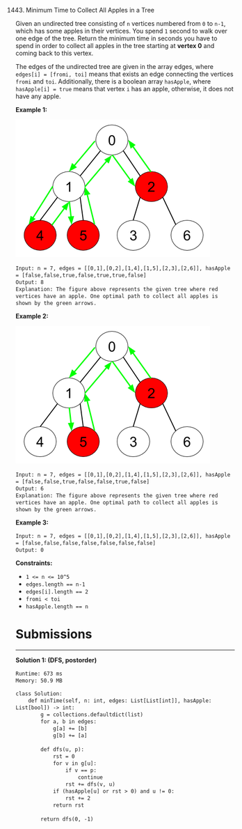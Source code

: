 1443. Minimum Time to Collect All Apples in a Tree

Given an undirected tree consisting of `n` vertices numbered from `0` to `n-1`, which has some apples in their vertices. You spend `1` second to walk over one edge of the tree. Return the minimum time in seconds you have to spend in order to collect all apples in the tree starting at **vertex 0** and coming back to this vertex.

The edges of the undirected tree are given in the array edges, where `edges[i] = [fromi, toi]` means that exists an edge connecting the vertices `fromi` and `toi`. Additionally, there is a boolean array `hasApple`, where `hasApple[i] = true` means that vertex `i` has an apple, otherwise, it does not have any apple.

 

**Example 1:**

![1443_min_time_collect_apple_1.png](img/1443_min_time_collect_apple_1.png)
```
Input: n = 7, edges = [[0,1],[0,2],[1,4],[1,5],[2,3],[2,6]], hasApple = [false,false,true,false,true,true,false]
Output: 8 
Explanation: The figure above represents the given tree where red vertices have an apple. One optimal path to collect all apples is shown by the green arrows.
```

**Example 2:**

![1443_min_time_collect_apple_2.png](img/1443_min_time_collect_apple_2.png)
```
Input: n = 7, edges = [[0,1],[0,2],[1,4],[1,5],[2,3],[2,6]], hasApple = [false,false,true,false,false,true,false]
Output: 6
Explanation: The figure above represents the given tree where red vertices have an apple. One optimal path to collect all apples is shown by the green arrows.
```

**Example 3:**
```
Input: n = 7, edges = [[0,1],[0,2],[1,4],[1,5],[2,3],[2,6]], hasApple = [false,false,false,false,false,false,false]
Output: 0
```

**Constraints:**

* `1 <= n <= 10^5`
* `edges.length == n-1`
* `edges[i].length == 2`
* `fromi < toi`
* `hasApple.length == n`

# Submissions
---
**Solution 1: (DFS, postorder)**
```
Runtime: 673 ms
Memory: 50.9 MB
```
```pytho
class Solution:
    def minTime(self, n: int, edges: List[List[int]], hasApple: List[bool]) -> int:
        g = collections.defaultdict(list)
        for a, b in edges:
            g[a] += [b]
            g[b] += [a]

        def dfs(u, p):
            rst = 0
            for v in g[u]:
                if v == p:
                    continue
                rst += dfs(v, u)
            if (hasApple[u] or rst > 0) and u != 0:
                rst += 2
            return rst

        return dfs(0, -1)
```

